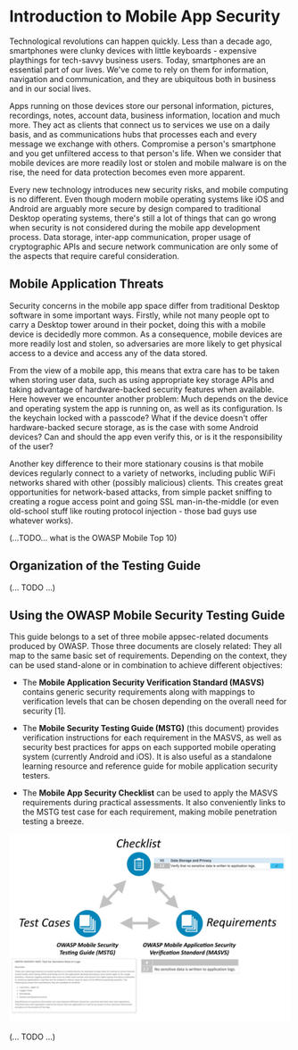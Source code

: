 # Introduction to Mobile App Security

Technological revolutions can happen quickly. Less than a decade ago, smartphones were clunky devices with little keyboards - expensive playthings for tech-savvy business users. Today, smartphones are an essential part of our lives. We've come to rely on them for information, navigation and communication, and they are ubiquitous both in business and in our social lives.

Apps running on those devices store our personal information, pictures, recordings, notes, account data, business information, location and much more. They act as clients that connect us to services we use on a daily basis, and as communications hubs that processes each and every message we exchange with others. Compromise a person's smartphone and you get unfiltered access to that person's life. When we consider that mobile devices are more readily lost or stolen and mobile malware is on the rise, the need for data protection becomes even more apparent.

Every new technology introduces new security risks, and mobile computing is no different. Even though modern mobile operating systems like iOS and Android are arguably more secure by design compared to traditional Desktop operating systems, there's still a lot of things that can go wrong when security is not considered during the mobile app development process. Data storage, inter-app communication, proper usage of cryptographic APIs and secure network communication are only some of the aspects that require careful consideration.

## Mobile Application Threats

Security concerns in the mobile app space differ from traditional Desktop software in some important ways. Firstly, while not many people opt to carry a Desktop tower around in their pocket, doing this with a mobile device is decidedly more common. As a consequence, mobile devices are more readily lost and stolen, so adversaries are more likely to get physical access to a device and access any of the data stored.

From the view of a mobile app, this means that extra care has to be taken when storing user data, such as using appropriate key storage APIs and taking advantage of hardware-backed security features when available. Here however we encounter another problem: Much depends on the device and operating system the app is running on, as well as its configuration. Is the keychain locked with a passcode? What if the device doesn't offer hardware-backed secure storage, as is the case with some Android devices? Can and should the app even verify this, or is it the responsibility of the user? 

Another key difference to their more stationary cousins is that mobile devices regularly connect to a variety of networks, including public WiFi networks shared with other (possibly malicious) clients. This creates great opportunities for network-based attacks, from simple packet sniffing to creating a rogue access point and going SSL man-in-the-middle (or even old-school stuff like routing protocol injection - those bad guys use whatever works).

(...TODO... what is the OWASP Mobile Top 10)

## Organization of the Testing Guide

(... TODO ...)




## Using the OWASP Mobile Security Testing Guide

This guide belongs to a set of three mobile appsec-related documents produced by OWASP. Those three documents are closely related: They all map to the same basic set of requirements. Depending on the context, they can be used stand-alone or in combination to achieve different objectives:

- The **Mobile Application Security Verification Standard (MASVS)** contains generic security requirements along with mappings to verification levels that can be chosen depending on the overall need for security [1].

- The **Mobile Security Testing Guide (MSTG)** (this document) provides verification instructions for each requirement in the MASVS, as well as security best practices for apps on each supported mobile operating system (currently Android and iOS). It is also useful as a standalone learning resource and reference guide for mobile application security testers.

- The **Mobile App Security Checklist** can be used to apply the MASVS requirements during practical assessments. It also conveniently links to the MSTG test case for each requirement, making mobile penetration testing a breeze.

![Document Overview](/Document/images/Chapters/0x03/owasp-mobile-overview.jpg)

(... TODO ...)
